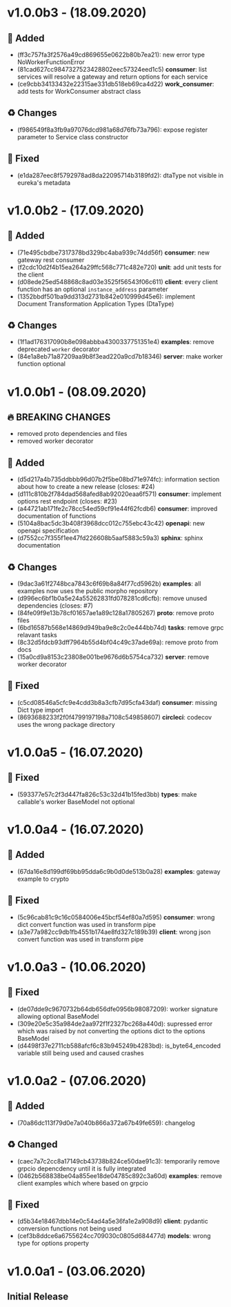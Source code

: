# v1.0.0b3 - (18.09.2020)

## 💌 Added
- (ff3c757fa3f2576a49cd869655e0622b80b7ea21): new error type NoWorkerFunctionError
- (81cad627cc9847327523428802eec57324eed1c5) **consumer**: list services will resolve a gateway and return options for each service
- (ce9cbb34133432e22315ae331db518eb69ca4d22) **work_consumer**: add tests for WorkConsumer abstract class

## ♻️ Changes
- (f986549f8a3fb9a97076dcd981a68d76fb73a796): expose register parameter to Service class constructor

## 🔨 Fixed
- (e1da287eec8f5792978ad8da22095714b3189fd2): dtaType not visible in eureka's metadata

# v1.0.0b2 - (17.09.2020)

## 💌 Added
- (71e495cbdbe7317378bd329bc4aba939c74dd56f) **consumer**: new gateway rest consumer
- (f2cdc10d2f4b15ea264a29ffc568c771c482e720) **unit**: add unit tests for the client
- (d08ede25ed548868c8ad03e3525f56543f06c611) **client**: every client function has an optional `instance_address` parameter
- (1352bbdf501ba9dd313d2731b842e010999d45e6): implement Document Transformation Application Types (DtaType)

## ♻️ Changes
- (1f1ad176317090b8e098abbba4300337751351e4) **examples**: remove deprecated `worker` decorator
- (84e1a8eb71a87209aa9b8f3ead220a9cd7b18346) **server**: make worker function optional

# v1.0.0b1 - (08.09.2020)

## 🔥 BREAKING CHANGES
- removed proto dependencies and files
- removed worker decorator

## 💌 Added
- (d5d217a4b735ddbbb96d07b2f5be08bd71e974fc): information section about how to create a new release (closes: #24)
- (d111c810b2f784dad568afed8ab92020eaa6f571) **consumer**: implement options rest endpoint (closes: #23)
- (a44721ab171fe2c78cc54ed59cf91e44f62fcdb6) **consumer**: improved documentation of functions
- (5104a8bac5dc3b408f3968dcc012c755ebc43c42) **openapi**: new openapi specification
- (d7552cc7f355f1ee47fd226608b5aaf5883c59a3) **sphinx**: sphinx documentation

## ♻️ Changes
- (9dac3a61f2748bca7843c6f69b8a84f77cd5962b) **examples**: all examples now uses the public morpho repository
- (d996ec6bf1b0a5e24a55262831fd078281cd6cfb): remove unused dependencies (closes: #7)
- (84fe09f9e13b78cf01657ae1a89c128a17805267) **proto**: remove proto files 
- (6bd16587b568e14869d949ba9e8c2c0e444bb74d) **tasks**: remove grpc relavant tasks
- (8c32d5fdcb93dff7964b55d4bf04c49c37ade69a): remove proto from docs
- (15a0cd9a8153c23808e001be9676d6b5754ca732) **server**: remove worker decorator

## 🔨 Fixed
- (c5cd08546a5cfc9e4cdd3b8a3cfb7d95cfa43daf) **consumer**: missing Dict type import
- (8693688233f2f0f4799197198a7108c549858607) **circleci**: codecov uses the wrong package directory


# v1.0.0a5 - (16.07.2020)

## 🔨 Fixed
- (593377e57c2f3d447fa826c53c32d41b15fed3bb) **types**: make callable's worker BaseModel not optional 

# v1.0.0a4 - (16.07.2020)

## 💌 Added
- (67da16e8d199df69bb95dda6c9b0d0de513b0a28) **examples**: gateway example to crypto 

## 🔨 Fixed
- (5c96cab81c9c16c0584006e45bcf54ef80a7d595) **consumer**: wrong dict convert function was used in transform pipe 
- (a3e77a982cc9db1fb4551b174ae8fd327c189b39) **client**: wrong json convert function was used in transform pipe

# v1.0.0a3 - (10.06.2020)

## 🔨 Fixed
- (de07dde9c9670732b64db656dfe0956b98087209): worker signature allowing optional BaseModel
- (309e20e5c35a984de2aa972f1f2327bc268a440d): supressed error which was raised by not converting the options dict to the options BaseModel
- (d4498f37e2711cb588afcf6c83b945249b4283bd): is_byte64_encoded variable still being used and caused crashes

# v1.0.0a2 - (07.06.2020)

## 💌 Added
- (70a86dc113f79d0e7a040b866a372a67b49fe659): changelog

## ♻️ Changed
- (caec7a7c2cc8a17149cb43738b824ce50dae91c3): temporarily remove grpcio depencdency until it is fully integrated
- (0462b568838be04a855ee18de04785c892c3a60d) **examples**: remove client examples which where based on grpcio

## 🔨 Fixed
- (d5b34e18467dbb14e0c54ad4a5e36fa1e2a908d9) **client**: pydantic conversion functions not being used
- (cef3b8ddce6a6755624cc709030c0805d684477d) **models**: wrong type for options property

# v1.0.0a1 - (03.06.2020)

## Initial Release